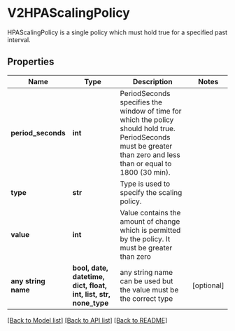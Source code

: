 # V2HPAScalingPolicy

HPAScalingPolicy is a single policy which must hold true for a specified past interval.

## Properties
Name | Type | Description | Notes
------------ | ------------- | ------------- | -------------
**period_seconds** | **int** | PeriodSeconds specifies the window of time for which the policy should hold true. PeriodSeconds must be greater than zero and less than or equal to 1800 (30 min). | 
**type** | **str** | Type is used to specify the scaling policy. | 
**value** | **int** | Value contains the amount of change which is permitted by the policy. It must be greater than zero | 
**any string name** | **bool, date, datetime, dict, float, int, list, str, none_type** | any string name can be used but the value must be the correct type | [optional]

[[Back to Model list]](../README.md#documentation-for-models) [[Back to API list]](../README.md#documentation-for-api-endpoints) [[Back to README]](../README.md)



